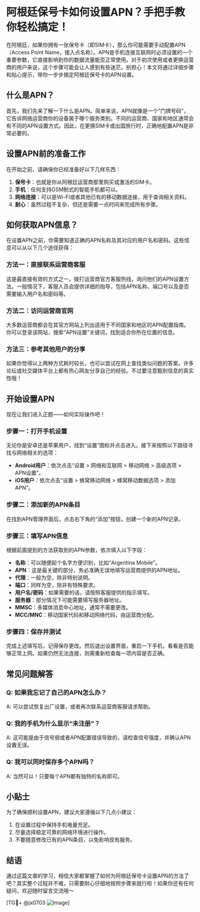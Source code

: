 # 阿根廷保号卡如何设置APN？手把手教你轻松搞定！

在阿根廷，如果你拥有一张保号卡（即SIM卡），那么你可能需要手动配置APN（Access Point Name，接入点名称）。APN是手机连接互联网时必须设置的一个重要参数，它直接影响到你的数据流量能否正常使用。对于初次使用或者更换运营商的用户来说，这个步骤可能会让人感到有些迷茫。别担心！本文将通过详细步骤和贴心提示，带你一步步搞定阿根廷保号卡的APN设置。

## 什么是APN？

首先，我们先来了解一下什么是APN。简单来说，APN就像是一个“门牌号码”，它告诉网络运营商你的设备属于哪个服务类别。不同的运营商、国家和地区通常会有不同的APN设置方式。因此，在更换SIM卡或出国旅行时，正确地配置APN是非常必要的。

## 设置APN前的准备工作

在开始之前，请确保你已经准备好以下几样东西：
1. **保号卡**：也就是你从阿根廷运营商那里购买或激活的SIM卡。
2. **手机**：任何支持GSM制式的智能手机都可以。
3. **网络连接**：可以是Wi-Fi或者其他已有的移动数据连接，用于查询相关资料。
4. **耐心**：虽然过程不复杂，但还是需要一点时间来完成所有步骤。

## 如何获取APN信息？

在设置APN之前，你需要知道正确的APN名称及其对应的用户名和密码。这些信息可以从以下几个途径获得：

### 方法一：直接联系运营商客服
这是最直接有效的方式之一。拨打运营商官方客服热线，询问他们的APN设置方法。一般情况下，客服人员会提供详细的指导，包括APN名称、端口号以及是否需要输入用户名和密码等。

### 方法二：访问运营商官网
大多数运营商都会在其官方网站上列出适用于不同国家和地区的APN配置指南。你可以登录该网站，搜索“APN设置”关键词，找到适合你所在位置的信息。

### 方法三：参考其他用户的分享
如果你觉得以上两种方式耗时较长，也可以尝试在网上查找类似问题的答案。许多论坛或社交媒体平台上都有热心网友分享自己的经验。不过要注意甄别信息的真实性哦！

## 开始设置APN

现在让我们进入正题——如何实际操作吧！

### 步骤一：打开手机设置
无论你是安卓还是苹果用户，找到“设置”图标并点击进入。接下来按照以下路径寻找与网络相关的选项：

- **Android用户**：依次点击“设置 > 网络和互联网 > 移动网络 > 高级选项 > APN设置”。
- **iOS用户**：依次点击“设置 > 蜂窝移动网络 > 蜂窝移动数据选项 > 添加APN”。

### 步骤二：添加新的APN条目
在找到APN管理界面后，点击右下角的“添加”按钮，创建一个新的APN记录。

### 步骤三：填写APN信息
根据前面提到的方法获取到的APN参数，依次填入以下字段：
- **名称**：可以随便起个名字方便识别，比如“Argentina Mobile”。
- **APN**：这是最关键的部分，务必准确无误地填写运营商提供的APN地址。
- **代理**：一般为空，除非特别说明。
- **端口**：同样为空，除非有特殊要求。
- **用户名/密码**：如果需要的话，请按照客服提供的指示填写。
- **服务器**：部分情况下可能需要填写服务器地址。
- **MMSC**：多媒体消息中心地址，通常不需要更改。
- **MCC/MNC**：移动国家代码和移动网络代码，由运营商分配。

### 步骤四：保存并测试
完成上述填写后，记得保存更改。然后退出设置界面，重启一下手机，看看是否能够正常上网。如果仍然无法连接，则需重新检查每一项内容是否正确。

## 常见问题解答

### Q: 如果我忘记了自己的APN怎么办？
A: 可以尝试恢复出厂设置，或者再次联系运营商客服请求帮助。

### Q: 我的手机为什么显示“未注册”？
A: 这可能是由于信号弱或者APN配置错误导致的，请检查信号强度，并确认APN设置无误。

### Q: 我可以同时保存多个APN吗？
A: 当然可以！只要每个APN都有独特的名称即可。

## 小贴士

为了确保顺利设置APN，建议大家遵循以下几点小建议：
1. 在设置过程中保持手机电量充足。
2. 尽量选择稳定可靠的网络环境进行操作。
3. 不要随意修改已有的APN条目，以免影响现有服务。

## 结语

通过这篇文章的学习，相信大家都掌握了如何为阿根廷保号卡设置APN的方法了吧？其实整个过程并不难，只需要耐心仔细地按照步骤来就行啦！如果你还有任何疑问，欢迎随时留言交流哦～

[TG💪+ @jx0703 ![Image](https://github.com/user-attachments/assets/dbca1d08-cadb-493c-b0ec-ad6f7a83f270)]